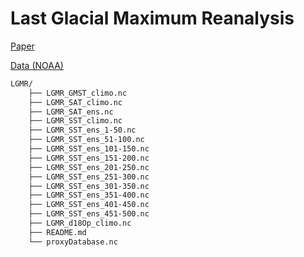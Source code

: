 # Last Glacial Maximum Reanalysis

[Paper](https://doi.org/10.1038/s41586-021-03984-4)

[Data (NOAA)](https://www.ncei.noaa.gov/access/paleo-search/study/33112)

```bash
LGMR/
    ├── LGMR_GMST_climo.nc
    ├── LGMR_SAT_climo.nc
    ├── LGMR_SAT_ens.nc
    ├── LGMR_SST_climo.nc
    ├── LGMR_SST_ens_1-50.nc
    ├── LGMR_SST_ens_51-100.nc
    ├── LGMR_SST_ens_101-150.nc
    ├── LGMR_SST_ens_151-200.nc
    ├── LGMR_SST_ens_201-250.nc
    ├── LGMR_SST_ens_251-300.nc
    ├── LGMR_SST_ens_301-350.nc
    ├── LGMR_SST_ens_351-400.nc
    ├── LGMR_SST_ens_401-450.nc
    ├── LGMR_SST_ens_451-500.nc
    ├── LGMR_d18Op_climo.nc
    ├── README.md
    └── proxyDatabase.nc
```